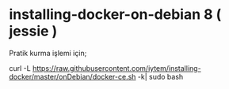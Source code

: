 # installing-docker-on-debian 8 ( jessie )

Pratik kurma işlemi için;

curl -L https://raw.githubusercontent.com/iytem/installing-docker/master/onDebian/docker-ce.sh -k| sudo bash
